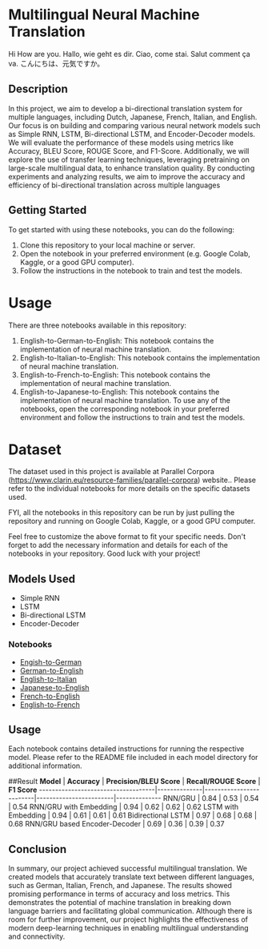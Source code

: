 # Multilingual Neural Machine Translation

Hi How are you.
Hallo, wie geht es dir.
Ciao, come stai.
Salut comment ça va.
こんにちは、元気ですか。

## Description 

   In this project, we aim to develop a bi-directional translation system for multiple languages, including Dutch, Japanese, French, Italian, and English. Our focus is on building and comparing various neural network models such as Simple RNN, LSTM, Bi-directional LSTM, and Encoder-Decoder models. We will evaluate the performance of these models using metrics like Accuracy, BLEU Score, ROUGE Score, and F1-Score. Additionally, we will explore the use of transfer learning techniques, leveraging pretraining on large-scale multilingual data, to enhance translation quality. By conducting experiments and analyzing results, we aim to improve the accuracy and efficiency of bi-directional translation across multiple languages


## Getting Started
To get started with using these notebooks, you can do the following:

1. Clone this repository to your local machine or server.
2. Open the notebook in your preferred environment (e.g. Google Colab, Kaggle, or a good GPU computer).
3. Follow the instructions in the notebook to train and test the models.

# Usage
There are three notebooks available in this repository:

1. English-to-German-to-English: This notebook contains the implementation of neural machine translation.
2. English-to-Italian-to-English: This notebook contains the implementation of neural machine translation.
3. English-to-French-to-English: This notebook contains the implementation of neural machine translation.
4. English-to-Japanese-to-English: This notebook contains the implementation of neural machine translation.
To use any of the notebooks, open the corresponding notebook in your preferred environment and follow the instructions to train and test the models.

# Dataset
The dataset used in this project is available at Parallel Corpora (https://www.clarin.eu/resource-families/parallel-corpora) website.. Please refer to the individual notebooks for more details on the specific datasets used.

FYI, all the notebooks in this repository can be run by just pulling the repository and running on Google Colab, Kaggle, or a good GPU computer.

Feel free to customize the above format to fit your specific needs. Don't forget to add the necessary information and details for each of the notebooks in your repository. Good luck with your project!

## Models Used
- Simple RNN
- LSTM
- Bi-directional LSTM
- Encoder-Decoder

### Notebooks
- [Engish-to-German](https://github.com/ni9/Machine-Translation/blob/English-German/English-German/machine_translation_english_to_german.ipynb)
- [German-to-English](https://github.com/ni9/Machine-Translation/blob/English-Italian/English_To_German_To_English/German-English/machine_translation_german_to_english.ipynb)
- [English-to-Italian](https://github.com/ni9/Machine-Translation/blob/English-Italian/English_To_Italian/English_to_Italian.ipynb)
- [Japanese-to-English](https://github.com/ni9/Machine-Translation/blob/ashish/Japanese_To_English/Jpn_to_Eng.ipynb)
- [French-to-English](https://github.com/ni9/Machine-Translation/blob/fr_to_en/machine_translation.ipynb)
- [English-to-French](https://github.com/ni9/Machine-Translation/blob/develop/English_To_French_To_English/machine_translation.ipynb)


## Usage
Each notebook contains detailed instructions for running the respective model. Please refer to the README file included in each model directory for additional information.

##Result
**Model**                            | **Accuracy** | **Precision/BLEU Score** | **Recall/ROUGE Score** | **F1 Score**
------------------------------------|--------------|-------------------------|------------------------|--------------
RNN/GRU                              |   0.84       |         0.53             |        0.54            |   0.54
RNN/GRU with Embedding               |   0.94       |         0.62             |        0.62            |   0.62
LSTM with Embedding                  |   0.94       |         0.61             |        0.61            |   0.61
Bidirectional LSTM                   |   0.97       |         0.68             |        0.68            |   0.68
RNN/GRU based Encoder-Decoder        |   0.69       |         0.36             |        0.39            |   0.37



## Conclusion 
In summary, our project achieved successful multilingual translation. We created models that accurately translate text between different languages, such as German, Italian, French, and Japanese. The results showed promising performance in terms of accuracy and loss metrics. This demonstrates the potential of machine translation in breaking down language barriers and facilitating global communication. Although there is room for further improvement, our project highlights the effectiveness of modern deep-learning techniques in enabling multilingual understanding and connectivity.

